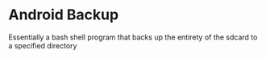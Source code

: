 # Android Backup

Essentially a bash shell program that backs up the entirety of the sdcard to a specified directory
